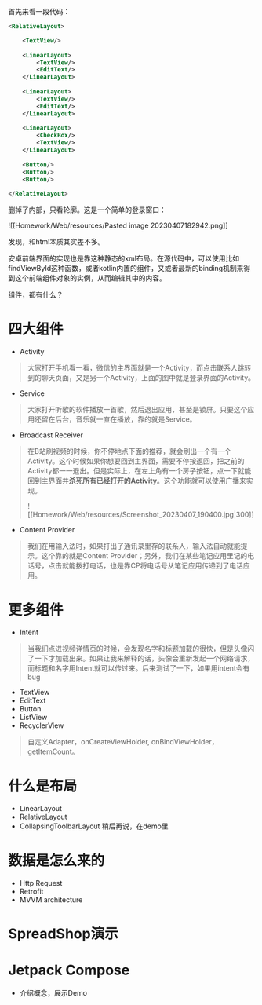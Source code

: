 首先来看一段代码：

```xml
<RelativeLayout>  

    <TextView/>  
  
    <LinearLayout>  
        <TextView/>  
        <EditText/>  
    </LinearLayout> 
     
    <LinearLayout>  
        <TextView/>  
        <EditText/>  
    </LinearLayout>
      
    <LinearLayout>  
        <CheckBox/>  
        <TextView/>  
    </LinearLayout>
      
    <Button/>  
    <Button/>  
    <Button/>  
  
</RelativeLayout>
```

删掉了内部，只看轮廓。这是一个简单的登录窗口：

![[Homework/Web/resources/Pasted image 20230407182942.png]]

发现，和html本质其实差不多。

安卓前端界面的实现也是靠这种静态的xml布局。在源代码中，可以使用比如findViewById这种函数，或者kotlin内置的组件，又或者最新的binding机制来得到这个前端组件对象的实例，从而编辑其中的内容。

组件，都有什么？

# 四大组件

* Activity

> 大家打开手机看一看，微信的主界面就是一个Activity，而点击联系人跳转到的聊天页面，又是另一个Activity，上面的图中就是登录界面的Activity。

* Service

> 大家打开听歌的软件播放一首歌，然后退出应用，甚至是锁屏。只要这个应用还留在后台，音乐就一直在播放，靠的就是Service。

* Broadcast Receiver

> 在B站刷视频的时候，你不停地点下面的推荐，就会刷出一个有一个Activity。这个时候如果你想要回到主界面，需要不停按返回，把之前的Activity都一一退出。但是实际上，在左上角有一个房子按钮，点一下就能回到主界面并**杀死所有已经打开的Activity**。这个功能就可以使用广播来实现。
> 
> ![[Homework/Web/resources/Screenshot_20230407_190400.jpg|300]]

* Content Provider

> 我们在用输入法时，如果打出了通讯录里存的联系人，输入法自动就能提示。这个靠的就是Content Provider；另外，我们在某些笔记应用里记的电话号，点击就能拨打电话，也是靠CP将电话号从笔记应用传递到了电话应用。

# 更多组件

* Intent

> 当我们点进视频详情页的时候，会发现名字和标题加载的很快，但是头像闪了一下才加载出来。如果让我来解释的话，头像会重新发起一个网络请求，而标题和名字用Intent就可以传过来。后来测试了一下，如果用intent会有bug

* TextView
* EditText
* Button
* ListView
* RecyclerView

> 自定义Adapter，onCreateViewHolder, onBindViewHolder，getItemCount。

# 什么是布局

* LinearLayout
* RelativeLayout
* CollapsingToolbarLayout 稍后再说，在demo里

# 数据是怎么来的

* Http Request
* Retrofit
* MVVM architecture

# SpreadShop演示

# Jetpack Compose

* 介绍概念，展示Demo